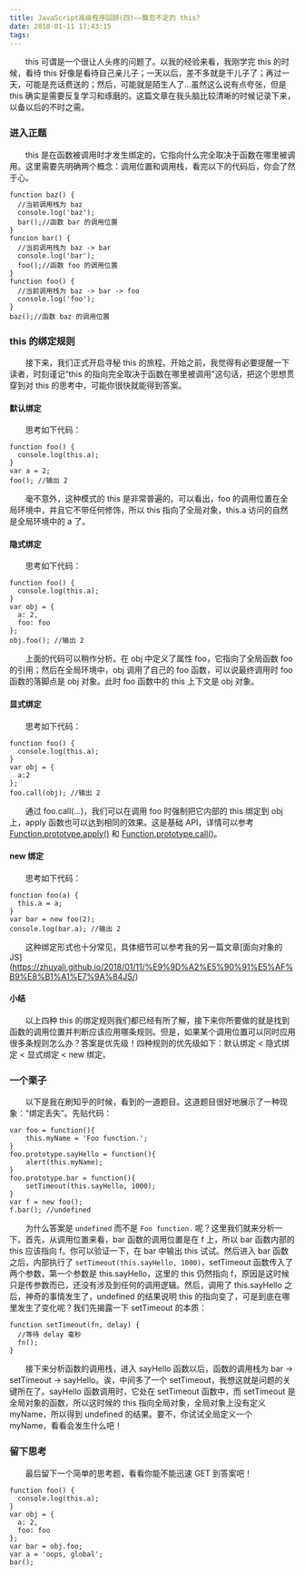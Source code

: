 ```yaml
---
title: JavaScript高级程序回顾(四)——飘忽不定的 this?
date: 2018-01-11 17:43:15
tags:
---
```

　　this 可谓是一个很让人头疼的问题了。以我的经验来看，我刚学完 this 的时候，看待 this 好像是看待自己亲儿子；一天以后，差不多就是干儿子了；再过一天，可能是充话费送的；然后，可能就是陌生人了...虽然这么说有点夸张，但是 this 确实是需要反复学习和琢磨的。这篇文章在我头脑比较清晰的时候记录下来，以备以后的不时之需。

### 进入正题
　　this 是在函数被调用时才发生绑定的，它指向什么完全取决于函数在哪里被调用。这里需要先明确两个概念：调用位置和调用栈，看完以下的代码后，你会了然于心。
```
function baz() {
  //当前调用栈为 baz
  console.log('baz');
  bar();//函数 bar 的调用位置
}
funcion bar() {
  //当前调用栈为 baz -> bar
  console.log('bar');
  foo();//函数 foo 的调用位置
}
function foo() {
  //当前调用栈为 baz -> bar -> foo
  console.log('foo');
}
baz();//函数 baz 的调用位置
```

### this 的绑定规则
　　接下来，我们正式开启寻秘 this 的旅程。开始之前，我觉得有必要提醒一下读者，时刻谨记“this 的指向完全取决于函数在哪里被调用”这句话，把这个思想贯穿到对 this 的思考中，可能你很快就能得到答案。

#### 默认绑定
　　思考如下代码：
```
function foo() {
  console.log(this.a);
}
var a = 2;
foo(); //输出 2
```
　　毫不意外，这种模式的 this 是非常普遍的。可以看出，foo 的调用位置在全局环境中，并且它不带任何修饰，所以 this 指向了全局对象，this.a 访问的自然是全局环境中的 a 了。

#### 隐式绑定
　　思考如下代码：
```
function foo() {
  console.log(this.a);
}
var obj = {
  a: 2,
  foo: foo
};
obj.foo(); //输出 2
```
　　上面的代码可以稍作分析。在 obj 中定义了属性 foo，它指向了全局函数 foo 的引用；然后在全局环境中，obj 调用了自己的 foo 函数，可以说最终调用时 foo 函数的落脚点是 obj 对象。此时 foo 函数中的 this 上下文是 obj 对象。

#### 显式绑定
　　思考如下代码：
```
function foo() {
  console.log(this.a);
}
var obj = {
  a:2
};
foo.call(obj); //输出 2
```
　　通过 foo.call(...)，我们可以在调用 foo 时强制把它内部的 this 绑定到 obj 上，apply 函数也可以达到相同的效果。这是基础 API，详情可以参考 [Function.prototype.apply()](https://developer.mozilla.org/zh-CN/docs/Web/JavaScript/Reference/Global_Objects/Function/apply) 和 [Function.prototype.call()](https://developer.mozilla.org/zh-CN/docs/Web/JavaScript/Reference/Global_Objects/Function/call)。

#### new 绑定
　　思考如下代码：
```
function foo(a) {
  this.a = a;
}
var bar = new foo(2);
console.log(bar.a); //输出 2
```
　　这种绑定形式也十分常见，具体细节可以参考我的另一篇文章[面向对象的 JS]
(https://zhuyali.github.io/2018/01/11/%E9%9D%A2%E5%90%91%E5%AF%B9%E8%B1%A1%E7%9A%84JS/)

#### 小结
　　以上四种 this 的绑定规则我们都已经有所了解，接下来你所要做的就是找到函数的调用位置并判断应该应用哪条规则。但是，如果某个调用位置可以同时应用很多条规则怎么办？答案是优先级！四种规则的优先级如下：默认绑定 < 隐式绑定 < 显式绑定 < new 绑定。

### 一个栗子
　　以下是我在刷知乎的时候，看到的一道题目。这道题目很好地展示了一种现象：“绑定丢失”。先贴代码：
```
var foo = function(){
	this.myName = 'Foo function.';
}
foo.prototype.sayHello = function(){
	alert(this.myName);
}
foo.prototype.bar = function(){
	setTimeout(this.sayHello, 1000);
}
var f = new foo();
f.bar(); //undefined
```
　　为什么答案是 `undefined` 而不是 `Foo function.` 呢？这里我们就来分析一下。首先，从调用位置来看，bar 函数的调用位置是在 f 上，所以 bar 函数内部的 this 应该指向 f。你可以验证一下，在 bar 中输出 this 试试。然后进入 bar 函数之后，内部执行了 `setTimeout(this.sayHello, 1000)`，setTimeout 函数传入了两个参数，第一个参数是 this.sayHello，这里的 this 仍然指向 f，原因是这时候只是传参数而已，还没有涉及到任何的调用逻辑。然后，调用了 this.sayHello 之后，神奇的事情发生了，undefined 的结果说明 this 的指向变了，可是到底在哪里发生了变化呢？我们先揭露一下 setTimeout 的本质：
```
function setTimeout(fn, delay) {
  //等待 delay 毫秒
  fn();
}
```
　　接下来分析函数的调用栈，进入 sayHello 函数以后，函数的调用栈为 bar -> setTimeout -> sayHello。诶，中间多了一个 setTimeout，我想这就是问题的关键所在了。sayHello 函数调用时，它处在 setTimeout 函数中，而 setTimeout 是全局对象的函数，所以这时候的 this 指向全局对象，全局对象上没有定义 myName，所以得到 undefined 的结果。要不，你试试全局定义一个 myName，看看会发生什么吧！

### 留下思考
　　最后留下一个简单的思考题，看看你能不能迅速 GET 到答案吧！
```
function foo() {
  console.log(this.a);
}
var obj = {
  a: 2,
  foo: foo
};
var bar = obj.foo;
var a = 'oops, global';
bar();
```
